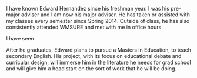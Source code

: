 I have known Edward Hernandez since his freshman year. I was his pre-major
adviser and I am now his major adviser. He has taken or assisted with my
classes every semester since Spring 2014. Outside of class, he has also
consistently attended WMSURE and met with me in office hours.

I have seen 

After he graduates, Edward plans to pursue a Masters in Education, to teach 
secondary English. His project, with its focus on educational debate and
curricular design, will immerse him in the literature he needs for grad school
and will give him a head start on the sort of work that he will be doing.
